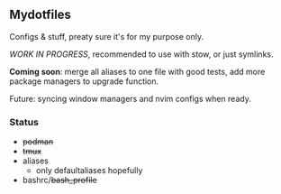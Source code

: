Mydotfiles
---
Configs & stuff, preaty sure it's for my purpose only.

*WORK IN PROGRESS*, recommended to use with stow, or just symlinks.

**Coming soon**: merge all aliases to one file with good tests, add more package managers to upgrade function.

Future: syncing window managers and nvim configs when ready.

### Status
* ~~podman~~
* ~~tmux~~
* aliases
  + only defaultaliases hopefully
*  bashrc/~~bash_profile~~